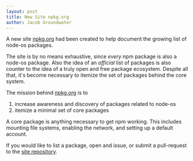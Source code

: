 ```yaml
---
layout: post
title: New Site npkg.org
author: Jacob Groundwater
---
```


A new site [npkg.org](http://npkg.org/) had been created to help document the growing list of node-os packages.

The site is by no means exhaustive,
since *every* npm package is also a node-os package.
Also the idea of an *official* list of packages is also counter to the idea of a truly open and free package ecosystem.
Despite all that, it's become necessary to itemize the set of packages behind the core system.

The mission behind [npkg.org](http://npkg.org/) is to

1. increase awareness and discovery of packages related to node-os
2. itemize a minimal set of core packages

A core package is anything necessary to get npm working.
This includes mounting file systems, enabling the network, and setting up a default account.

If you would like to list a package, open and issue, or submit a pull-request to the [site repository](https://github.com/npkg/npkg.github.io/).
